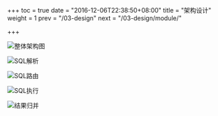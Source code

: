 +++
toc = true
date = "2016-12-06T22:38:50+08:00"
title = "架构设计"
weight = 1
prev = "/03-design"
next = "/03-design/module/"

+++

![整体架构图](/img/architecture_v2.png)

![SQL解析](/img/parse.png)

![SQL路由](/img/route.png)

![SQL执行](/img/execute.png)

![结果归并](/img/merge.png)

